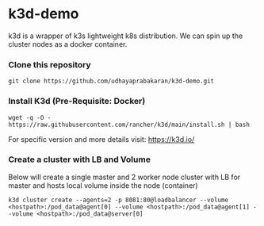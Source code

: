 # k3d-demo
k3d is a wrapper of k3s lightweight k8s distribution. We can spin up the cluster nodes as a docker container.

<h3>Clone this repository</h3>

`git clone https://github.com/udhayaprabakaran/k3d-demo.git`

<h3>Install K3d (Pre-Requisite: Docker)</h3>

`wget -q -O - https://raw.githubusercontent.com/rancher/k3d/main/install.sh | bash`

For specific version and more details visit: https://k3d.io/

<h3>Create a cluster with LB and Volume</h3>

Below will create a single master and 2 worker node cluster with LB for master and hosts local volume inside the node (container)

`k3d cluster create --agents=2 -p 8081:80@loadbalancer --volume <hostpath>:/pod_data@agent[0] --volume <hostpath>:/pod_data@agent[1] --volume <hostpath>:/pod_data@server[0]`
